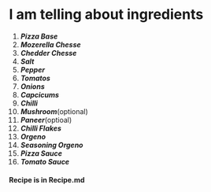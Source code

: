 # I am telling about ingredients

1. ***Pizza Base***
2. ***Mozerella Chesse***
3. ***Chedder Chesse***
4. ***Salt***
5. ***Pepper***
6. ***Tomatos***
7. ***Onions***
8. ***Capcicums***
9. ***Chilli***
10. ***Mushroom***(optional)
11. ***Paneer***(optioal)
12. ***Chilli Flakes***
13. ***Orgeno***
14. ***Seasoning Orgeno***
15. ***Pizza Sauce***
16. ***Tomato Sauce***

#### Recipe is in Recipe.md
